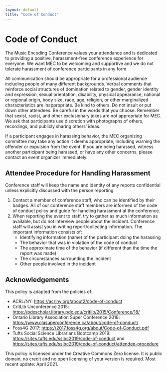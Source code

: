 ```yaml
---
layout: default
title: "Code of Conduct"
---
```

# Code of Conduct

The Music Encoding Conference values your attendance and is dedicated to providing a positive, harassment-free conference experience for everyone. We want MEC to be welcoming and supportive and we do not tolerate harassment of conference participants in any form.

All communication should be appropriate for a professional audience including people of many different backgrounds. Verbal comments that reinforce social structures of domination related to gender, gender identity and expression, sexual orientation, disability, physical appearance, national or regional origin, body size, race, age, religion, or other marginalized characteristics are inappropriate. Be kind to others. Do not insult or put down other attendees. Be careful in the words that you choose. Remember that sexist, racist, and other exclusionary jokes are not appropriate for MEC. We ask that participants use discretion with photographs of others, recordings, and publicly sharing others’ ideas.

If a participant engages in harassing behavior, the MEC organizing committee may take any action it deems appropriate, including warning the offender or expulsion from the event. If you are being harassed, witness another participant being harassed, or have any other concerns, please contact an event organizer immediately.

## Attendee Procedure for Handling Harassment

Conference staff will keep the name and identity of any reports confidential unless explicitly discussed with the person reporting.

1. Contact a member of conference staff, who can be identified by their badges. All of our conference staff members are informed of the code of conduct policy and guide for handling harassment at the conference.
2. When reporting the event to staff, try to gather as much information as available, but do not interview people about the incident. Conference staff will assist you in writing report/collecting information. The important information consists of:
    * Identifying information (name) of the participant doing the harassing
    * The behavior that was in violation of the code of conduct
    * The approximate time of the behavior (if different than the time the report was made)
    * The circumstances surrounding the incident
    * Other people involved in the incident

## Acknowledgements
This policy is adapted from the policies of:

- ACRL/NY: <a href="https://acrlny.org/about2/code-of-conduct" target="blank">https://acrlny.org/about2/code-of-conduct</a>
- CritLib Unconference 2015: <a href="https://pdxscholar.library.pdx.edu/critlib/2015/Conference/18/" target="blank">https://pdxscholar.library.pdx.edu/critlib/2015/Conference/18/</a>
- Ontario Library Association Super Conference 2018: <a href="https://www.olasuperconference.ca/about/code-of-conduct" target="blank">https://www.olasuperconference.ca/about/code-of-conduct/</a>
- Foss4G 2017: <a href="https://2017.foss4g.org/about/Code-of-Conduct.pdf" target="blank">https://2017.foss4g.org/about/Code-of-Conduct.pdf</a>
- Tufts Social Science Librarians Bootcamp 2019: <a href="https://web.archive.org/web/20191209194534/http://sites.tufts.edu/sslbc2019/code-of-conduct/" target="blank">https://sites.tufts.edu/sslbc2019/code-of-conduct</a> and <a href="https://web.archive.org/web/20230131171139/https://sites.tufts.edu/sslbc2019/code-of-conduct/attendee-procedure/">https://sites.tufts.edu/sslbc2019/code-of-conduct/attendee-procedure</a>

This policy is licensed under the Creative Commons Zero license. It is public domain, no credit and no open licensing of your version is required. Most recent update: April 2021.
